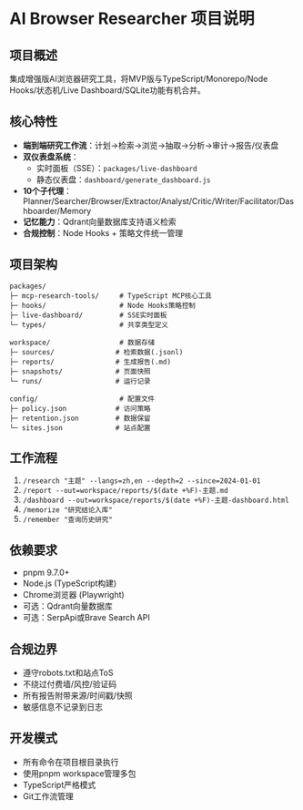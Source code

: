 # AI Browser Researcher 项目说明

## 项目概述
集成增强版AI浏览器研究工具，将MVP版与TypeScript/Monorepo/Node Hooks/状态机/Live Dashboard/SQLite功能有机合并。

## 核心特性
- **端到端研究工作流**：计划→检索→浏览→抽取→分析→审计→报告/仪表盘
- **双仪表盘系统**：
  - 实时面板（SSE）：`packages/live-dashboard`
  - 静态仪表盘：`dashboard/generate_dashboard.js`
- **10个子代理**：Planner/Searcher/Browser/Extractor/Analyst/Critic/Writer/Facilitator/Dashboarder/Memory
- **记忆能力**：Qdrant向量数据库支持语义检索
- **合规控制**：Node Hooks + 策略文件统一管理

## 项目架构
```
packages/
├─ mcp-research-tools/     # TypeScript MCP核心工具
├─ hooks/                  # Node Hooks策略控制
├─ live-dashboard/         # SSE实时面板
└─ types/                  # 共享类型定义

workspace/                 # 数据存储
├─ sources/               # 检索数据(.jsonl)
├─ reports/               # 生成报告(.md)
├─ snapshots/             # 页面快照
└─ runs/                  # 运行记录

config/                    # 配置文件
├─ policy.json            # 访问策略
├─ retention.json         # 数据保留
└─ sites.json             # 站点配置
```

## 工作流程
1. `/research "主题" --langs=zh,en --depth=2 --since=2024-01-01`
2. `/report --out=workspace/reports/$(date +%F)-主题.md`
3. `/dashboard --out=workspace/reports/$(date +%F)-主题-dashboard.html`
4. `/memorize "研究结论入库"`
5. `/remember "查询历史研究"`

## 依赖要求
- pnpm 9.7.0+
- Node.js (TypeScript构建)
- Chrome浏览器 (Playwright)
- 可选：Qdrant向量数据库
- 可选：SerpApi或Brave Search API

## 合规边界
- 遵守robots.txt和站点ToS
- 不绕过付费墙/风控/验证码
- 所有报告附带来源/时间戳/快照
- 敏感信息不记录到日志

## 开发模式
- 所有命令在项目根目录执行
- 使用pnpm workspace管理多包
- TypeScript严格模式
- Git工作流管理